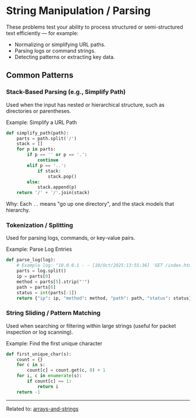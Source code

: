 # String Manipulation / Parsing

These problems test your ability to process structured or semi-structured text efficiently — for example:

* Normalizing or simplifying URL paths.
* Parsing logs or command strings.
* Detecting patterns or extracting key data.


## Common Patterns

### Stack-Based Parsing (e.g., Simplify Path)

Used when the input has nested or hierarchical structure, such as directories or parentheses.

Example: Simplify a URL Path

```python
def simplify_path(path):
    parts = path.split('/')
    stack = []
    for p in parts:
        if p == '' or p == '.':
            continue
        elif p == '..':
            if stack:
                stack.pop()
        else:
            stack.append(p)
    return '/' + '/'.join(stack)
```

Why: Each `..` means "go up one directory", and the stack models that hierarchy.


### Tokenization / Splitting

Used for parsing logs, commands, or key-value pairs.

Example: Parse Log Entries

```python
def parse_log(log):
    # Example log: "10.0.0.1 - - [10/Oct/2025:13:55:36] 'GET /index.html HTTP/1.1' 200"
    parts = log.split()
    ip = parts[0]
    method = parts[5].strip("'")
    path = parts[6]
    status = int(parts[-1])
    return {"ip": ip, "method": method, "path": path, "status": status}
```


### String Sliding / Pattern Matching

Used when searching or filtering within large strings (useful for packet inspection or log scanning).

Example: Find the first unique character

```python
def first_unique_char(s):
    count = {}
    for c in s:
        count[c] = count.get(c, 0) + 1
    for i, c in enumerate(s):
        if count[c] == 1:
            return i
    return -1
```

<hr>

Related to: [arrays-and-strings](arrays-and-strings)
